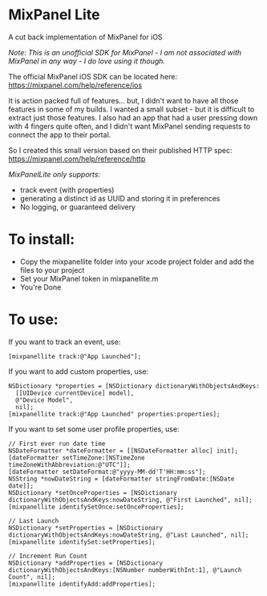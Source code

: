 # MixPanel Lite
A cut back implementation of MixPanel for iOS 

*Note: This is an unofficial SDK for MixPanel - I am not associated with MixPanel in any way - I do love using it though.*

The official MixPanel iOS SDK can be located here: https://mixpanel.com/help/reference/ios

It is action packed full of features... but, I didn't want to have all those features in some of my builds. I wanted a small subset - but it is difficult to extract just those features. I also had an app that had a user pressing down with 4 fingers quite often, and I didn't want MixPanel sending requests to connect the app to their portal.

So I created this small version based on their published HTTP spec: https://mixpanel.com/help/reference/http

*MixPanelLite only supports:*

- track event (with properties)
- generating a distinct id as UUID and storing it in preferences 
- No logging, or guaranteed delivery
 
# To install:

- Copy the mixpanellite folder into your xcode project folder and add the files to your project
- Set your MixPanel token in mixpanellite.m
- You're Done

# To use:

If you want to track an event, use:

    [mixpanellite track:@"App Launched"];
  
If you want to add custom properties, use:

    NSDictionary *properties = [NSDictionary dictionaryWithObjectsAndKeys:
      [[UIDevice currentDevice] model], 
      @"Device Model", 
      nil];
    [mixpanellite track:@"App Launched" properties:properties];
    
If you want to set some user profile properties, use:

    // First ever run date time
    NSDateFormatter *dateFormatter = [[NSDateFormatter alloc] init];
    [dateFormatter setTimeZone:[NSTimeZone timeZoneWithAbbreviation:@"UTC"]];
    [dateFormatter setDateFormat:@"yyyy-MM-dd'T'HH:mm:ss"];
    NSString *nowDateString = [dateFormatter stringFromDate:[NSDate date]];
    NSDictionary *setOnceProperties = [NSDictionary dictionaryWithObjectsAndKeys:nowDateString, @"First Launched", nil];
    [mixpanellite identifySetOnce:setOnceProperties];
    
    // Last Launch
    NSDictionary *setProperties = [NSDictionary dictionaryWithObjectsAndKeys:nowDateString, @"Last Launched", nil];
    [mixpanellite identifySet:setProperties];
    
    // Increment Run Count
    NSDictionary *addProperties = [NSDictionary dictionaryWithObjectsAndKeys:[NSNumber numberWithInt:1], @"Launch Count", nil];
    [mixpanellite identifyAdd:addProperties];
 
 
